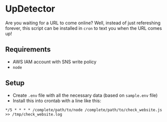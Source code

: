 # UpDetector

Are you waiting for a URL to come online? Well, instead of just refereshing forever, this script can be installed in `cron` to text you when the URL comes up!

## Requirements
* AWS IAM account with SNS write policy
* `node`

## Setup
* Create `.env` file with all the necessary data (based on `sample.env` file)
* Install this into crontab with a line like this:

`*/5 * * * * /complete/path/to/node /complete/path/to/check_website.js >> /tmp/check_website.log`
